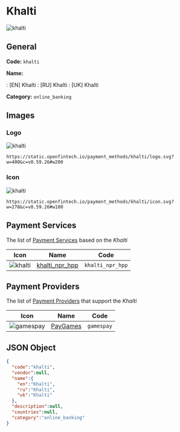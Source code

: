 
# Khalti 
![khalti](https://static.openfintech.io/payment_methods/khalti/logo.svg?w=400&c=v0.59.26#w200)  

## General 
**Code:** `khalti` 
 
**Name:** 
 
:	[EN] Khalti 
:	[RU] Khalti 
:	[UK] Khalti 
 
**Category:** `online_banking` 
 

## Images 

### Logo 
![khalti](https://static.openfintech.io/payment_methods/khalti/logo.svg?w=400&c=v0.59.26#w200)  

```
https://static.openfintech.io/payment_methods/khalti/logo.svg?w=400&c=v0.59.26#w200
```  

### Icon 
![khalti](https://static.openfintech.io/payment_methods/khalti/icon.svg?w=278&c=v0.59.26#w100)  

```
https://static.openfintech.io/payment_methods/khalti/icon.svg?w=278&c=v0.59.26#w100
```  

## Payment Services 
 
The list of [Payment Services](/payment-services/) based on the _Khalti_ 

|Icon|Name|Code| 
|:---:|:---:|:---:| 
|![khalti](https://static.openfintech.io/payment_methods/khalti/icon.svg?w=278&c=v0.59.26#w100) |[khalti_npr_hpp](/payment-services/khalti_npr_hpp/)|`khalti_npr_hpp`| 
 

## Payment Providers 
 
The list of [Payment Providers](/payment-providers/) that support the _Khalti_ 

|Icon|Name|Code| 
|:---:|:---:|:---:| 
|![gamespay](https://static.openfintech.io/payment_providers/gamespay/icon.svg?w=278&c=v0.59.26#w100) |[PayGames](/payment-providers/gamespay/)|`gamespay`| 
 

## JSON Object 

```json
{
  "code":"khalti",
  "vendor":null,
  "name":{
    "en":"Khalti",
    "ru":"Khalti",
    "uk":"Khalti"
  },
  "description":null,
  "countries":null,
  "category":"online_banking"
}
```  
